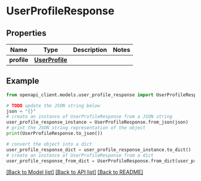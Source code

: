 # UserProfileResponse


## Properties

Name | Type | Description | Notes
------------ | ------------- | ------------- | -------------
**profile** | [**UserProfile**](UserProfile.md) |  | 

## Example

```python
from openapi_client.models.user_profile_response import UserProfileResponse

# TODO update the JSON string below
json = "{}"
# create an instance of UserProfileResponse from a JSON string
user_profile_response_instance = UserProfileResponse.from_json(json)
# print the JSON string representation of the object
print(UserProfileResponse.to_json())

# convert the object into a dict
user_profile_response_dict = user_profile_response_instance.to_dict()
# create an instance of UserProfileResponse from a dict
user_profile_response_from_dict = UserProfileResponse.from_dict(user_profile_response_dict)
```
[[Back to Model list]](../README.md#documentation-for-models) [[Back to API list]](../README.md#documentation-for-api-endpoints) [[Back to README]](../README.md)



